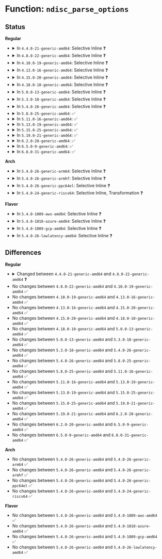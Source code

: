 # Function: <code>ndisc_parse_options</code>

## Status
<b>Regular</b>
<ul>
<li>
<details>
<summary>In <code>4.4.0-21-generic-amd64</code>: Selective Inline ❓</summary>

```c
struct ndisc_options * ndisc_parse_options(u8 * opt, int opt_len, struct ndisc_options * ndopts)
```

```json
{
  "name": "ndisc_parse_options",
  "collision_type": "Unique Global",
  "inline_type": "Selective",
  "funcs": [
    {
      "addr": 18446744071587099104,
      "name": "ndisc_parse_options",
      "external": true,
      "loc": "net/ipv6/ndisc.c:205",
      "file": "net/ipv6/ndisc.c",
      "inline": "not declared, inlined",
      "caller_inline": [],
      "caller_func": [
        "net/ipv6/route.c:rt6_do_redirect",
        "net/ipv6/ndisc.c:ndisc_router_discovery",
        "net/ipv6/ndisc.c:ndisc_recv_ns",
        "net/ipv6/ndisc.c:ndisc_rcv",
        "net/ipv6/ndisc.c:ndisc_rcv",
        "net/ipv6/ndisc.c:ndisc_rcv"
      ]
    }
  ],
  "symbols": [
    {
      "addr": 18446744071587099104,
      "name": "ndisc_parse_options",
      "section": ".text",
      "bind": "STB_GLOBAL",
      "size": 269
    }
  ]
}
```
</details>
</li>
<li>
<details>
<summary>In <code>4.8.0-22-generic-amd64</code>: Selective Inline ❓</summary>

```c
struct ndisc_options * ndisc_parse_options(const struct net_device * dev, u8 * opt, int opt_len, struct ndisc_options * ndopts)
```

```json
{
  "name": "ndisc_parse_options",
  "collision_type": "Unique Global",
  "inline_type": "Selective",
  "funcs": [
    {
      "addr": 18446744071587549456,
      "name": "ndisc_parse_options",
      "external": true,
      "loc": "net/ipv6/ndisc.c:215",
      "file": "net/ipv6/ndisc.c",
      "inline": "not declared, inlined",
      "caller_inline": [],
      "caller_func": [
        "net/ipv6/route.c:rt6_do_redirect",
        "net/ipv6/ndisc.c:ndisc_redirect_rcv",
        "net/ipv6/ndisc.c:ndisc_router_discovery",
        "net/ipv6/ndisc.c:ndisc_recv_rs",
        "net/ipv6/ndisc.c:ndisc_recv_na",
        "net/ipv6/ndisc.c:ndisc_recv_ns"
      ]
    }
  ],
  "symbols": [
    {
      "addr": 18446744071587549456,
      "name": "ndisc_parse_options",
      "section": ".text",
      "bind": "STB_GLOBAL",
      "size": 406
    }
  ]
}
```
</details>
</li>
<li>
<details>
<summary>In <code>4.10.0-19-generic-amd64</code>: Selective Inline ❓</summary>

```c
struct ndisc_options * ndisc_parse_options(const struct net_device * dev, u8 * opt, int opt_len, struct ndisc_options * ndopts)
```

```json
{
  "name": "ndisc_parse_options",
  "collision_type": "Unique Global",
  "inline_type": "Selective",
  "funcs": [
    {
      "addr": 18446744071587753888,
      "name": "ndisc_parse_options",
      "external": true,
      "loc": "net/ipv6/ndisc.c:214",
      "file": "net/ipv6/ndisc.c",
      "inline": "not declared, inlined",
      "caller_inline": [],
      "caller_func": [
        "net/ipv6/route.c:rt6_do_redirect",
        "net/ipv6/ndisc.c:ndisc_redirect_rcv",
        "net/ipv6/ndisc.c:ndisc_router_discovery",
        "net/ipv6/ndisc.c:ndisc_recv_rs",
        "net/ipv6/ndisc.c:ndisc_recv_na",
        "net/ipv6/ndisc.c:ndisc_recv_ns"
      ]
    }
  ],
  "symbols": [
    {
      "addr": 18446744071587753888,
      "name": "ndisc_parse_options",
      "section": ".text",
      "bind": "STB_GLOBAL",
      "size": 434
    }
  ]
}
```
</details>
</li>
<li>
<details>
<summary>In <code>4.13.0-16-generic-amd64</code>: Selective Inline ❓</summary>

```c
struct ndisc_options * ndisc_parse_options(const struct net_device * dev, u8 * opt, int opt_len, struct ndisc_options * ndopts)
```

```json
{
  "name": "ndisc_parse_options",
  "collision_type": "Unique Global",
  "inline_type": "Selective",
  "funcs": [
    {
      "addr": 18446744071587909696,
      "name": "ndisc_parse_options",
      "external": true,
      "loc": "net/ipv6/ndisc.c:214",
      "file": "net/ipv6/ndisc.c",
      "inline": "not declared, inlined",
      "caller_inline": [],
      "caller_func": [
        "net/ipv6/route.c:rt6_do_redirect",
        "net/ipv6/ndisc.c:ndisc_redirect_rcv",
        "net/ipv6/ndisc.c:ndisc_router_discovery",
        "net/ipv6/ndisc.c:ndisc_recv_rs",
        "net/ipv6/ndisc.c:ndisc_recv_na",
        "net/ipv6/ndisc.c:ndisc_recv_ns"
      ]
    }
  ],
  "symbols": [
    {
      "addr": 18446744071587909696,
      "name": "ndisc_parse_options",
      "section": ".text",
      "bind": "STB_GLOBAL",
      "size": 437
    }
  ]
}
```
</details>
</li>
<li>
<details>
<summary>In <code>4.15.0-20-generic-amd64</code>: Selective Inline ❓</summary>

```c
struct ndisc_options * ndisc_parse_options(const struct net_device * dev, u8 * opt, int opt_len, struct ndisc_options * ndopts)
```

```json
{
  "name": "ndisc_parse_options",
  "collision_type": "Unique Global",
  "inline_type": "Selective",
  "funcs": [
    {
      "addr": 18446744071588444720,
      "name": "ndisc_parse_options",
      "external": true,
      "loc": "net/ipv6/ndisc.c:215",
      "file": "net/ipv6/ndisc.c",
      "inline": "not declared, inlined",
      "caller_inline": [],
      "caller_func": [
        "net/ipv6/route.c:rt6_do_redirect",
        "net/ipv6/ndisc.c:ndisc_redirect_rcv",
        "net/ipv6/ndisc.c:ndisc_router_discovery",
        "net/ipv6/ndisc.c:ndisc_recv_rs",
        "net/ipv6/ndisc.c:ndisc_recv_na",
        "net/ipv6/ndisc.c:ndisc_recv_ns"
      ]
    }
  ],
  "symbols": [
    {
      "addr": 18446744071588444720,
      "name": "ndisc_parse_options",
      "section": ".text",
      "bind": "STB_GLOBAL",
      "size": 443
    }
  ]
}
```
</details>
</li>
<li>
<details>
<summary>In <code>4.18.0-10-generic-amd64</code>: Selective Inline ❓</summary>

```c
struct ndisc_options * ndisc_parse_options(const struct net_device * dev, u8 * opt, int opt_len, struct ndisc_options * ndopts)
```

```json
{
  "name": "ndisc_parse_options",
  "collision_type": "Unique Global",
  "inline_type": "Selective",
  "funcs": [
    {
      "addr": 18446744071588806096,
      "name": "ndisc_parse_options",
      "external": true,
      "loc": "net/ipv6/ndisc.c:215",
      "file": "net/ipv6/ndisc.c",
      "inline": "not declared, inlined",
      "caller_inline": [],
      "caller_func": [
        "net/ipv6/route.c:rt6_do_redirect",
        "net/ipv6/ndisc.c:ndisc_redirect_rcv",
        "net/ipv6/ndisc.c:ndisc_router_discovery",
        "net/ipv6/ndisc.c:ndisc_recv_rs",
        "net/ipv6/ndisc.c:ndisc_recv_na",
        "net/ipv6/ndisc.c:ndisc_recv_ns"
      ]
    }
  ],
  "symbols": [
    {
      "addr": 18446744071588806096,
      "name": "ndisc_parse_options",
      "section": ".text",
      "bind": "STB_GLOBAL",
      "size": 440
    }
  ]
}
```
</details>
</li>
<li>
<details>
<summary>In <code>5.0.0-13-generic-amd64</code>: Selective Inline ❓</summary>

```c
struct ndisc_options * ndisc_parse_options(const struct net_device * dev, u8 * opt, int opt_len, struct ndisc_options * ndopts)
```

```json
{
  "name": "ndisc_parse_options",
  "collision_type": "Unique Global",
  "inline_type": "Selective",
  "funcs": [
    {
      "addr": 18446744071589028800,
      "name": "ndisc_parse_options",
      "external": true,
      "loc": "net/ipv6/ndisc.c:215",
      "file": "net/ipv6/ndisc.c",
      "inline": "not declared, inlined",
      "caller_inline": [],
      "caller_func": [
        "net/ipv6/route.c:rt6_do_redirect",
        "net/ipv6/ndisc.c:ndisc_redirect_rcv",
        "net/ipv6/ndisc.c:ndisc_router_discovery",
        "net/ipv6/ndisc.c:ndisc_recv_rs",
        "net/ipv6/ndisc.c:ndisc_recv_na",
        "net/ipv6/ndisc.c:ndisc_recv_ns"
      ]
    }
  ],
  "symbols": [
    {
      "addr": 18446744071589028800,
      "name": "ndisc_parse_options",
      "section": ".text",
      "bind": "STB_GLOBAL",
      "size": 440
    }
  ]
}
```
</details>
</li>
<li>
<details>
<summary>In <code>5.3.0-18-generic-amd64</code>: Selective Inline ❓</summary>

```c
struct ndisc_options * ndisc_parse_options(const struct net_device * dev, u8 * opt, int opt_len, struct ndisc_options * ndopts)
```

```json
{
  "name": "ndisc_parse_options",
  "collision_type": "Unique Global",
  "inline_type": "Selective",
  "funcs": [
    {
      "addr": 18446744071589482032,
      "name": "ndisc_parse_options",
      "external": true,
      "loc": "net/ipv6/ndisc.c:214",
      "file": "net/ipv6/ndisc.c",
      "inline": "not declared, inlined",
      "caller_inline": [],
      "caller_func": [
        "net/ipv6/route.c:rt6_do_redirect",
        "net/ipv6/ndisc.c:ndisc_redirect_rcv",
        "net/ipv6/ndisc.c:ndisc_router_discovery",
        "net/ipv6/ndisc.c:ndisc_recv_rs",
        "net/ipv6/ndisc.c:ndisc_recv_na",
        "net/ipv6/ndisc.c:ndisc_recv_ns"
      ]
    }
  ],
  "symbols": [
    {
      "addr": 18446744071589482032,
      "name": "ndisc_parse_options",
      "section": ".text",
      "bind": "STB_GLOBAL",
      "size": 470
    }
  ]
}
```
</details>
</li>
<li>
<details>
<summary>In <code>5.4.0-26-generic-amd64</code>: Selective Inline ❓</summary>

```c
struct ndisc_options * ndisc_parse_options(const struct net_device * dev, u8 * opt, int opt_len, struct ndisc_options * ndopts)
```

```json
{
  "name": "ndisc_parse_options",
  "collision_type": "Unique Global",
  "inline_type": "Selective",
  "funcs": [
    {
      "addr": 18446744071589705904,
      "name": "ndisc_parse_options",
      "external": true,
      "loc": "net/ipv6/ndisc.c:215",
      "file": "net/ipv6/ndisc.c",
      "inline": "not declared, inlined",
      "caller_inline": [],
      "caller_func": [
        "net/ipv6/route.c:rt6_do_redirect",
        "net/ipv6/ndisc.c:ndisc_redirect_rcv",
        "net/ipv6/ndisc.c:ndisc_router_discovery",
        "net/ipv6/ndisc.c:ndisc_recv_rs",
        "net/ipv6/ndisc.c:ndisc_recv_na",
        "net/ipv6/ndisc.c:ndisc_recv_ns"
      ]
    }
  ],
  "symbols": [
    {
      "addr": 18446744071589705904,
      "name": "ndisc_parse_options",
      "section": ".text",
      "bind": "STB_GLOBAL",
      "size": 479
    }
  ]
}
```
</details>
</li>
<li>
<details>
<summary>In <code>5.8.0-25-generic-amd64</code>: ✅</summary>

```c
struct ndisc_options * ndisc_parse_options(const struct net_device * dev, u8 * opt, int opt_len, struct ndisc_options * ndopts)
```

```json
{
  "name": "ndisc_parse_options",
  "collision_type": "Unique Global",
  "inline_type": "No",
  "funcs": [
    {
      "addr": 18446744071590725104,
      "name": "ndisc_parse_options",
      "external": true,
      "loc": "net/ipv6/ndisc.c:216",
      "file": "net/ipv6/ndisc.c",
      "inline": "seen, unknown",
      "caller_inline": [],
      "caller_func": [
        "net/ipv6/route.c:rt6_do_redirect",
        "net/ipv6/ndisc.c:ndisc_redirect_rcv",
        "net/ipv6/ndisc.c:ndisc_router_discovery",
        "net/ipv6/ndisc.c:ndisc_recv_rs",
        "net/ipv6/ndisc.c:ndisc_recv_na",
        "net/ipv6/ndisc.c:ndisc_recv_ns"
      ]
    }
  ],
  "symbols": [
    {
      "addr": 18446744071590725104,
      "name": "ndisc_parse_options",
      "section": ".text",
      "bind": "STB_GLOBAL",
      "size": 474
    }
  ]
}
```
</details>
</li>
<li>
<details>
<summary>In <code>5.11.0-16-generic-amd64</code>: ✅</summary>

```c
struct ndisc_options * ndisc_parse_options(const struct net_device * dev, u8 * opt, int opt_len, struct ndisc_options * ndopts)
```

```json
{
  "name": "ndisc_parse_options",
  "collision_type": "Unique Global",
  "inline_type": "No",
  "funcs": [
    {
      "addr": 18446744071590784016,
      "name": "ndisc_parse_options",
      "external": true,
      "loc": "net/ipv6/ndisc.c:218",
      "file": "net/ipv6/ndisc.c",
      "inline": "seen, unknown",
      "caller_inline": [],
      "caller_func": [
        "net/ipv6/route.c:rt6_do_redirect",
        "net/ipv6/ndisc.c:ndisc_redirect_rcv",
        "net/ipv6/ndisc.c:ndisc_router_discovery",
        "net/ipv6/ndisc.c:ndisc_recv_rs",
        "net/ipv6/ndisc.c:ndisc_recv_na",
        "net/ipv6/ndisc.c:ndisc_recv_ns"
      ]
    }
  ],
  "symbols": [
    {
      "addr": 18446744071590784016,
      "name": "ndisc_parse_options",
      "section": ".text",
      "bind": "STB_GLOBAL",
      "size": 474
    }
  ]
}
```
</details>
</li>
<li>
<details>
<summary>In <code>5.13.0-19-generic-amd64</code>: ✅</summary>

```c
struct ndisc_options * ndisc_parse_options(const struct net_device * dev, u8 * opt, int opt_len, struct ndisc_options * ndopts)
```

```json
{
  "name": "ndisc_parse_options",
  "collision_type": "Unique Global",
  "inline_type": "No",
  "funcs": [
    {
      "addr": 18446744071590711072,
      "name": "ndisc_parse_options",
      "external": true,
      "loc": "net/ipv6/ndisc.c:218",
      "file": "net/ipv6/ndisc.c",
      "inline": "seen, unknown",
      "caller_inline": [],
      "caller_func": [
        "net/ipv6/route.c:rt6_do_redirect",
        "net/ipv6/ndisc.c:ndisc_redirect_rcv",
        "net/ipv6/ndisc.c:ndisc_router_discovery",
        "net/ipv6/ndisc.c:ndisc_recv_rs",
        "net/ipv6/ndisc.c:ndisc_recv_na",
        "net/ipv6/ndisc.c:ndisc_recv_ns"
      ]
    }
  ],
  "symbols": [
    {
      "addr": 18446744071590711072,
      "name": "ndisc_parse_options",
      "section": ".text",
      "bind": "STB_GLOBAL",
      "size": 472
    }
  ]
}
```
</details>
</li>
<li>
<details>
<summary>In <code>5.15.0-25-generic-amd64</code>: ✅</summary>

```c
struct ndisc_options * ndisc_parse_options(const struct net_device * dev, u8 * opt, int opt_len, struct ndisc_options * ndopts)
```

```json
{
  "name": "ndisc_parse_options",
  "collision_type": "Unique Global",
  "inline_type": "No",
  "funcs": [
    {
      "addr": 18446744071591527120,
      "name": "ndisc_parse_options",
      "external": true,
      "loc": "net/ipv6/ndisc.c:218",
      "file": "net/ipv6/ndisc.c",
      "inline": "seen, unknown",
      "caller_inline": [],
      "caller_func": [
        "net/ipv6/route.c:rt6_do_redirect",
        "net/ipv6/ndisc.c:ndisc_redirect_rcv",
        "net/ipv6/ndisc.c:ndisc_router_discovery",
        "net/ipv6/ndisc.c:ndisc_recv_rs",
        "net/ipv6/ndisc.c:ndisc_recv_na",
        "net/ipv6/ndisc.c:ndisc_recv_ns"
      ]
    }
  ],
  "symbols": [
    {
      "addr": 18446744071591527120,
      "name": "ndisc_parse_options",
      "section": ".text",
      "bind": "STB_GLOBAL",
      "size": 647
    }
  ]
}
```
</details>
</li>
<li>
<details>
<summary>In <code>5.19.0-21-generic-amd64</code>: ✅</summary>

```c
struct ndisc_options * ndisc_parse_options(const struct net_device * dev, u8 * opt, int opt_len, struct ndisc_options * ndopts)
```

```json
{
  "name": "ndisc_parse_options",
  "collision_type": "Unique Global",
  "inline_type": "No",
  "funcs": [
    {
      "addr": 18446744071593214752,
      "name": "ndisc_parse_options",
      "external": true,
      "loc": "net/ipv6/ndisc.c:218",
      "file": "net/ipv6/ndisc.c",
      "inline": "seen, unknown",
      "caller_inline": [],
      "caller_func": [
        "net/ipv6/route.c:rt6_do_redirect",
        "net/ipv6/ndisc.c:ndisc_redirect_rcv",
        "net/ipv6/ndisc.c:ndisc_router_discovery",
        "net/ipv6/ndisc.c:ndisc_recv_rs",
        "net/ipv6/ndisc.c:ndisc_recv_na",
        "net/ipv6/ndisc.c:ndisc_recv_ns"
      ]
    }
  ],
  "symbols": [
    {
      "addr": 18446744071593214752,
      "name": "ndisc_parse_options",
      "section": ".text",
      "bind": "STB_GLOBAL",
      "size": 679
    }
  ]
}
```
</details>
</li>
<li>
<details>
<summary>In <code>6.2.0-20-generic-amd64</code>: ✅</summary>

```c
struct ndisc_options * ndisc_parse_options(const struct net_device * dev, u8 * opt, int opt_len, struct ndisc_options * ndopts)
```

```json
{
  "name": "ndisc_parse_options",
  "collision_type": "Unique Global",
  "inline_type": "No",
  "funcs": [
    {
      "addr": 18446744071595114128,
      "name": "ndisc_parse_options",
      "external": true,
      "loc": "net/ipv6/ndisc.c:219",
      "file": "net/ipv6/ndisc.c",
      "inline": "seen, unknown",
      "caller_inline": [],
      "caller_func": [
        "net/ipv6/route.c:rt6_do_redirect",
        "net/ipv6/ndisc.c:ndisc_redirect_rcv",
        "net/ipv6/ndisc.c:ndisc_router_discovery",
        "net/ipv6/ndisc.c:ndisc_recv_rs",
        "net/ipv6/ndisc.c:ndisc_recv_na",
        "net/ipv6/ndisc.c:ndisc_recv_ns"
      ]
    }
  ],
  "symbols": [
    {
      "addr": 18446744071595114128,
      "name": "ndisc_parse_options",
      "section": ".text",
      "bind": "STB_GLOBAL",
      "size": 679
    }
  ]
}
```
</details>
</li>
<li>
<details>
<summary>In <code>6.5.0-9-generic-amd64</code>: ✅</summary>

```c
struct ndisc_options * ndisc_parse_options(const struct net_device * dev, u8 * opt, int opt_len, struct ndisc_options * ndopts)
```

```json
{
  "name": "ndisc_parse_options",
  "collision_type": "Unique Global",
  "inline_type": "No",
  "funcs": [
    {
      "addr": 18446744071595508192,
      "name": "ndisc_parse_options",
      "external": true,
      "loc": "net/ipv6/ndisc.c:220",
      "file": "net/ipv6/ndisc.c",
      "inline": "seen, unknown",
      "caller_inline": [],
      "caller_func": [
        "net/ipv6/route.c:rt6_do_redirect",
        "net/ipv6/ndisc.c:ndisc_redirect_rcv",
        "net/ipv6/ndisc.c:ndisc_router_discovery",
        "net/ipv6/ndisc.c:ndisc_recv_rs",
        "net/ipv6/ndisc.c:ndisc_recv_na",
        "net/ipv6/ndisc.c:ndisc_recv_ns"
      ]
    }
  ],
  "symbols": [
    {
      "addr": 18446744071595508192,
      "name": "ndisc_parse_options",
      "section": ".text",
      "bind": "STB_GLOBAL",
      "size": 631
    }
  ]
}
```
</details>
</li>
<li>
<details>
<summary>In <code>6.8.0-31-generic-amd64</code>: ✅</summary>

```c
struct ndisc_options * ndisc_parse_options(const struct net_device * dev, u8 * opt, int opt_len, struct ndisc_options * ndopts)
```

```json
{
  "name": "ndisc_parse_options",
  "collision_type": "Unique Global",
  "inline_type": "No",
  "funcs": [
    {
      "addr": 18446744071596351712,
      "name": "ndisc_parse_options",
      "external": true,
      "loc": "net/ipv6/ndisc.c:220",
      "file": "net/ipv6/ndisc.c",
      "inline": "seen, unknown",
      "caller_inline": [],
      "caller_func": [
        "net/ipv6/route.c:rt6_do_redirect",
        "net/ipv6/ndisc.c:ndisc_redirect_rcv",
        "net/ipv6/ndisc.c:ndisc_router_discovery",
        "net/ipv6/ndisc.c:ndisc_recv_rs",
        "net/ipv6/ndisc.c:ndisc_recv_na",
        "net/ipv6/ndisc.c:ndisc_recv_ns"
      ]
    }
  ],
  "symbols": [
    {
      "addr": 18446744071596351712,
      "name": "ndisc_parse_options",
      "section": ".text",
      "bind": "STB_GLOBAL",
      "size": 631
    }
  ]
}
```
</details>
</li>
</ul>
<b>Arch</b>
<ul>
<li>
<details>
<summary>In <code>5.4.0-26-generic-arm64</code>: Selective Inline ❓</summary>

```c
struct ndisc_options * ndisc_parse_options(const struct net_device * dev, u8 * opt, int opt_len, struct ndisc_options * ndopts)
```

```json
{
  "name": "ndisc_parse_options",
  "collision_type": "Unique Global",
  "inline_type": "Selective",
  "funcs": [
    {
      "addr": 18446603336503397408,
      "name": "ndisc_parse_options",
      "external": true,
      "loc": "net/ipv6/ndisc.c:215",
      "file": "net/ipv6/ndisc.c",
      "inline": "not declared, inlined",
      "caller_inline": [],
      "caller_func": [
        "net/ipv6/route.c:rt6_do_redirect",
        "net/ipv6/ndisc.c:ndisc_redirect_rcv",
        "net/ipv6/ndisc.c:ndisc_router_discovery",
        "net/ipv6/ndisc.c:ndisc_recv_rs",
        "net/ipv6/ndisc.c:ndisc_recv_na",
        "net/ipv6/ndisc.c:ndisc_recv_ns"
      ]
    }
  ],
  "symbols": [
    {
      "addr": 18446603336503397408,
      "name": "ndisc_parse_options",
      "section": ".text",
      "bind": "STB_GLOBAL",
      "size": 468
    }
  ]
}
```
</details>
</li>
<li>
<details>
<summary>In <code>5.4.0-26-generic-armhf</code>: Selective Inline ❓</summary>

```c
struct ndisc_options * ndisc_parse_options(const struct net_device * dev, u8 * opt, int opt_len, struct ndisc_options * ndopts)
```

```json
{
  "name": "ndisc_parse_options",
  "collision_type": "Unique Global",
  "inline_type": "Selective",
  "funcs": [
    {
      "addr": 3236059000,
      "name": "ndisc_parse_options",
      "external": true,
      "loc": "net/ipv6/ndisc.c:215",
      "file": "net/ipv6/ndisc.c",
      "inline": "not declared, inlined",
      "caller_inline": [],
      "caller_func": [
        "net/ipv6/route.c:rt6_do_redirect",
        "net/ipv6/ndisc.c:ndisc_rcv",
        "net/ipv6/ndisc.c:ndisc_rcv",
        "net/ipv6/ndisc.c:ndisc_rcv",
        "net/ipv6/ndisc.c:ndisc_router_discovery",
        "net/ipv6/ndisc.c:ndisc_recv_ns"
      ]
    }
  ],
  "symbols": [
    {
      "addr": 3236059000,
      "name": "ndisc_parse_options",
      "section": ".text",
      "bind": "STB_GLOBAL",
      "size": 548
    }
  ]
}
```
</details>
</li>
<li>
<details>
<summary>In <code>5.4.0-26-generic-ppc64el</code>: Selective Inline ❓</summary>

```c
struct ndisc_options * ndisc_parse_options(const struct net_device * dev, u8 * opt, int opt_len, struct ndisc_options * ndopts)
```

```json
{
  "name": "ndisc_parse_options",
  "collision_type": "Unique Global",
  "inline_type": "Selective",
  "funcs": [
    {
      "addr": 13835058055297170912,
      "name": "ndisc_parse_options",
      "external": true,
      "loc": "net/ipv6/ndisc.c:215",
      "file": "net/ipv6/ndisc.c",
      "inline": "not declared, inlined",
      "caller_inline": [],
      "caller_func": [
        "net/ipv6/route.c:rt6_do_redirect",
        "net/ipv6/ndisc.c:ndisc_redirect_rcv",
        "net/ipv6/ndisc.c:ndisc_router_discovery",
        "net/ipv6/ndisc.c:ndisc_recv_rs",
        "net/ipv6/ndisc.c:ndisc_recv_na",
        "net/ipv6/ndisc.c:ndisc_recv_ns"
      ]
    }
  ],
  "symbols": [
    {
      "addr": 13835058055297170912,
      "name": "ndisc_parse_options",
      "section": ".text",
      "bind": "STB_GLOBAL",
      "size": 740
    }
  ]
}
```
</details>
</li>
<li>
<details>
<summary>In <code>5.4.0-24-generic-riscv64</code>: Selective Inline, Transformation ❓</summary>

```c
struct ndisc_options * ndisc_parse_options(const struct net_device * dev, u8 * opt, int opt_len, struct ndisc_options * ndopts)
```

```json
{
  "name": "ndisc_parse_options",
  "collision_type": "Unique Global",
  "inline_type": "Selective",
  "funcs": [
    {
      "addr": 18446743936279391712,
      "name": "ndisc_parse_options",
      "external": true,
      "loc": "net/ipv6/ndisc.c:215",
      "file": "net/ipv6/ndisc.c",
      "inline": "not declared, inlined",
      "caller_inline": [
        "net/ipv6/ndisc.c:ndisc_redirect_rcv",
        "net/ipv6/ndisc.c:ndisc_router_discovery",
        "net/ipv6/ndisc.c:ndisc_recv_rs",
        "net/ipv6/ndisc.c:ndisc_recv_na",
        "net/ipv6/ndisc.c:ndisc_recv_ns"
      ],
      "caller_func": [
        "net/ipv6/route.c:rt6_do_redirect",
        "net/ipv6/ndisc.c:ndisc_redirect_rcv",
        "net/ipv6/ndisc.c:ndisc_router_discovery",
        "net/ipv6/ndisc.c:ndisc_recv_rs",
        "net/ipv6/ndisc.c:ndisc_recv_na",
        "net/ipv6/ndisc.c:ndisc_recv_ns"
      ]
    }
  ],
  "symbols": [
    {
      "addr": 18446743936279391284,
      "name": "ndisc_parse_options.part.0",
      "section": ".text",
      "bind": "STB_LOCAL",
      "size": 320
    },
    {
      "addr": 18446743936279391880,
      "name": "ndisc_parse_options",
      "section": ".text",
      "bind": "STB_GLOBAL",
      "size": 94
    }
  ]
}
```
</details>
</li>
</ul>
<b>Flavor</b>
<ul>
<li>
<details>
<summary>In <code>5.4.0-1009-aws-amd64</code>: Selective Inline ❓</summary>

```c
struct ndisc_options * ndisc_parse_options(const struct net_device * dev, u8 * opt, int opt_len, struct ndisc_options * ndopts)
```

```json
{
  "name": "ndisc_parse_options",
  "collision_type": "Unique Global",
  "inline_type": "Selective",
  "funcs": [
    {
      "addr": 18446744071589310272,
      "name": "ndisc_parse_options",
      "external": true,
      "loc": "net/ipv6/ndisc.c:215",
      "file": "net/ipv6/ndisc.c",
      "inline": "not declared, inlined",
      "caller_inline": [],
      "caller_func": [
        "net/ipv6/route.c:rt6_do_redirect",
        "net/ipv6/ndisc.c:ndisc_redirect_rcv",
        "net/ipv6/ndisc.c:ndisc_router_discovery",
        "net/ipv6/ndisc.c:ndisc_recv_rs",
        "net/ipv6/ndisc.c:ndisc_recv_na",
        "net/ipv6/ndisc.c:ndisc_recv_ns"
      ]
    }
  ],
  "symbols": [
    {
      "addr": 18446744071589310272,
      "name": "ndisc_parse_options",
      "section": ".text",
      "bind": "STB_GLOBAL",
      "size": 479
    }
  ]
}
```
</details>
</li>
<li>
<details>
<summary>In <code>5.4.0-1010-azure-amd64</code>: Selective Inline ❓</summary>

```c
struct ndisc_options * ndisc_parse_options(const struct net_device * dev, u8 * opt, int opt_len, struct ndisc_options * ndopts)
```

```json
{
  "name": "ndisc_parse_options",
  "collision_type": "Unique Global",
  "inline_type": "Selective",
  "funcs": [
    {
      "addr": 18446744071589035264,
      "name": "ndisc_parse_options",
      "external": true,
      "loc": "net/ipv6/ndisc.c:215",
      "file": "net/ipv6/ndisc.c",
      "inline": "not declared, inlined",
      "caller_inline": [],
      "caller_func": [
        "net/ipv6/route.c:rt6_do_redirect",
        "net/ipv6/ndisc.c:ndisc_redirect_rcv",
        "net/ipv6/ndisc.c:ndisc_router_discovery",
        "net/ipv6/ndisc.c:ndisc_recv_rs",
        "net/ipv6/ndisc.c:ndisc_recv_na",
        "net/ipv6/ndisc.c:ndisc_recv_ns"
      ]
    }
  ],
  "symbols": [
    {
      "addr": 18446744071589035264,
      "name": "ndisc_parse_options",
      "section": ".text",
      "bind": "STB_GLOBAL",
      "size": 479
    }
  ]
}
```
</details>
</li>
<li>
<details>
<summary>In <code>5.4.0-1009-gcp-amd64</code>: Selective Inline ❓</summary>

```c
struct ndisc_options * ndisc_parse_options(const struct net_device * dev, u8 * opt, int opt_len, struct ndisc_options * ndopts)
```

```json
{
  "name": "ndisc_parse_options",
  "collision_type": "Unique Global",
  "inline_type": "Selective",
  "funcs": [
    {
      "addr": 18446744071589747136,
      "name": "ndisc_parse_options",
      "external": true,
      "loc": "net/ipv6/ndisc.c:215",
      "file": "net/ipv6/ndisc.c",
      "inline": "not declared, inlined",
      "caller_inline": [],
      "caller_func": [
        "net/ipv6/route.c:rt6_do_redirect",
        "net/ipv6/ndisc.c:ndisc_redirect_rcv",
        "net/ipv6/ndisc.c:ndisc_router_discovery",
        "net/ipv6/ndisc.c:ndisc_recv_rs",
        "net/ipv6/ndisc.c:ndisc_recv_na",
        "net/ipv6/ndisc.c:ndisc_recv_ns"
      ]
    }
  ],
  "symbols": [
    {
      "addr": 18446744071589747136,
      "name": "ndisc_parse_options",
      "section": ".text",
      "bind": "STB_GLOBAL",
      "size": 479
    }
  ]
}
```
</details>
</li>
<li>
<details>
<summary>In <code>5.4.0-26-lowlatency-amd64</code>: Selective Inline ❓</summary>

```c
struct ndisc_options * ndisc_parse_options(const struct net_device * dev, u8 * opt, int opt_len, struct ndisc_options * ndopts)
```

```json
{
  "name": "ndisc_parse_options",
  "collision_type": "Unique Global",
  "inline_type": "Selective",
  "funcs": [
    {
      "addr": 18446744071589797728,
      "name": "ndisc_parse_options",
      "external": true,
      "loc": "net/ipv6/ndisc.c:215",
      "file": "net/ipv6/ndisc.c",
      "inline": "not declared, inlined",
      "caller_inline": [],
      "caller_func": [
        "net/ipv6/route.c:rt6_do_redirect",
        "net/ipv6/ndisc.c:ndisc_redirect_rcv",
        "net/ipv6/ndisc.c:ndisc_router_discovery",
        "net/ipv6/ndisc.c:ndisc_recv_rs",
        "net/ipv6/ndisc.c:ndisc_recv_na",
        "net/ipv6/ndisc.c:ndisc_recv_ns"
      ]
    }
  ],
  "symbols": [
    {
      "addr": 18446744071589797728,
      "name": "ndisc_parse_options",
      "section": ".text",
      "bind": "STB_GLOBAL",
      "size": 479
    }
  ]
}
```
</details>
</li>
</ul>

## Differences
<b>Regular</b>
<ul>
<li>
<details>
<summary>Changed between <code>4.4.0-21-generic-amd64</code> and <code>4.8.0-22-generic-amd64</code> ❓</summary>
<ul>
<li>
<b>Param added. </b>
<code>const struct net_device * dev</code>
</li>
<li>
<b>Param reordered. </b>
<code>opt, opt_len, ndopts</code> ➡️ <code>dev, opt, opt_len, ndopts</code>
</li>
</ul>
</details>
</li>
<li>
No changes between <code>4.8.0-22-generic-amd64</code> and <code>4.10.0-19-generic-amd64</code> ✅
</li>
<li>
No changes between <code>4.10.0-19-generic-amd64</code> and <code>4.13.0-16-generic-amd64</code> ✅
</li>
<li>
No changes between <code>4.13.0-16-generic-amd64</code> and <code>4.15.0-20-generic-amd64</code> ✅
</li>
<li>
No changes between <code>4.15.0-20-generic-amd64</code> and <code>4.18.0-10-generic-amd64</code> ✅
</li>
<li>
No changes between <code>4.18.0-10-generic-amd64</code> and <code>5.0.0-13-generic-amd64</code> ✅
</li>
<li>
No changes between <code>5.0.0-13-generic-amd64</code> and <code>5.3.0-18-generic-amd64</code> ✅
</li>
<li>
No changes between <code>5.3.0-18-generic-amd64</code> and <code>5.4.0-26-generic-amd64</code> ✅
</li>
<li>
No changes between <code>5.4.0-26-generic-amd64</code> and <code>5.8.0-25-generic-amd64</code> ✅
</li>
<li>
No changes between <code>5.8.0-25-generic-amd64</code> and <code>5.11.0-16-generic-amd64</code> ✅
</li>
<li>
No changes between <code>5.11.0-16-generic-amd64</code> and <code>5.13.0-19-generic-amd64</code> ✅
</li>
<li>
No changes between <code>5.13.0-19-generic-amd64</code> and <code>5.15.0-25-generic-amd64</code> ✅
</li>
<li>
No changes between <code>5.15.0-25-generic-amd64</code> and <code>5.19.0-21-generic-amd64</code> ✅
</li>
<li>
No changes between <code>5.19.0-21-generic-amd64</code> and <code>6.2.0-20-generic-amd64</code> ✅
</li>
<li>
No changes between <code>6.2.0-20-generic-amd64</code> and <code>6.5.0-9-generic-amd64</code> ✅
</li>
<li>
No changes between <code>6.5.0-9-generic-amd64</code> and <code>6.8.0-31-generic-amd64</code> ✅
</li>
</ul>
<b>Arch</b>
<ul>
<li>
No changes between <code>5.4.0-26-generic-amd64</code> and <code>5.4.0-26-generic-arm64</code> ✅
</li>
<li>
No changes between <code>5.4.0-26-generic-amd64</code> and <code>5.4.0-26-generic-armhf</code> ✅
</li>
<li>
No changes between <code>5.4.0-26-generic-amd64</code> and <code>5.4.0-26-generic-ppc64el</code> ✅
</li>
<li>
No changes between <code>5.4.0-26-generic-amd64</code> and <code>5.4.0-24-generic-riscv64</code> ✅
</li>
</ul>
<b>Flavor</b>
<ul>
<li>
No changes between <code>5.4.0-26-generic-amd64</code> and <code>5.4.0-1009-aws-amd64</code> ✅
</li>
<li>
No changes between <code>5.4.0-26-generic-amd64</code> and <code>5.4.0-1010-azure-amd64</code> ✅
</li>
<li>
No changes between <code>5.4.0-26-generic-amd64</code> and <code>5.4.0-1009-gcp-amd64</code> ✅
</li>
<li>
No changes between <code>5.4.0-26-generic-amd64</code> and <code>5.4.0-26-lowlatency-amd64</code> ✅
</li>
</ul>

